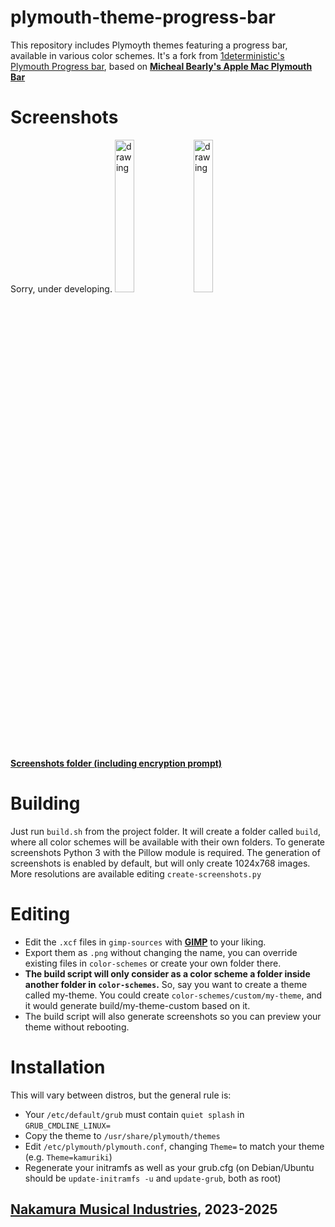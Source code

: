 # plymouth-theme-progress-bar

This repository includes Plymoyth themes featuring a progress bar, available in various color schemes. It's a fork from [1deterministic's Plymouth Progress bar](https://github.com/1deterministic/Plymouth-Progress-Bar), based on **[Micheal Bearly's Apple Mac Plymouth Bar](https://www.opencode.net/mikebearly/apple-mac-plymouth)**

# Screenshots
Sorry, under developing.
<img src='screenshots/kamuriki.png' alt='drawing' width='25%'/><img src='screenshots/kamuriki.png' alt='drawing' width='25%'/>

**[Screenshots folder (including encryption prompt)](https://github.com/nmimusic/Plymouth-Progress-Bar/tree/master/screenshots)**

# Building
Just run `build.sh` from the project folder. It will create a folder called `build`, where all color schemes will be available with their own folders.
To generate screenshots Python 3 with the Pillow module is required. The generation of screenshots is enabled by default, but will only create 1024x768 images. More resolutions are available editing `create-screenshots.py`

# Editing
* Edit the `.xcf` files in `gimp-sources` with **[GIMP](https://www.gimp.org/)** to your liking.
* Export them as `.png` without changing the name, you can override existing files in `color-schemes` or create your own folder there.
* **The build script will only consider as a color scheme a folder inside another folder in `color-schemes`.** So, say you want to create a theme called my-theme. You could create `color-schemes/custom/my-theme`, and it would generate build/my-theme-custom based on it.
* The build script will also generate screenshots so you can preview your theme without rebooting.

# Installation
This will vary between distros, but the general rule is:
* Your `/etc/default/grub` must contain `quiet splash` in `GRUB_CMDLINE_LINUX=`
* Copy the theme to `/usr/share/plymouth/themes`
* Edit `/etc/plymouth/plymouth.conf`, changing `Theme=` to match your theme (e.g. `Theme=kamuriki`)
* Regenerate your initramfs as well as your grub.cfg (on Debian/Ubuntu should be `update-initramfs -u` and `update-grub`, both as root)

## [Nakamura Musical Industries](https://github.com/nmimusic), 2023-2025
